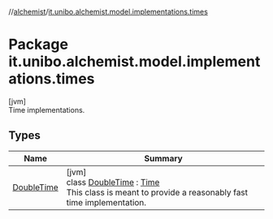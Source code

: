 //[alchemist](../../index.md)/[it.unibo.alchemist.model.implementations.times](index.md)

# Package it.unibo.alchemist.model.implementations.times

[jvm]\
Time implementations.

## Types

| Name | Summary |
|---|---|
| [DoubleTime](-double-time/index.md) | [jvm]<br>class [DoubleTime](-double-time/index.md) : [Time](../it.unibo.alchemist.model.interfaces/-time/index.md)<br>This class is meant to provide a reasonably fast time implementation. |
